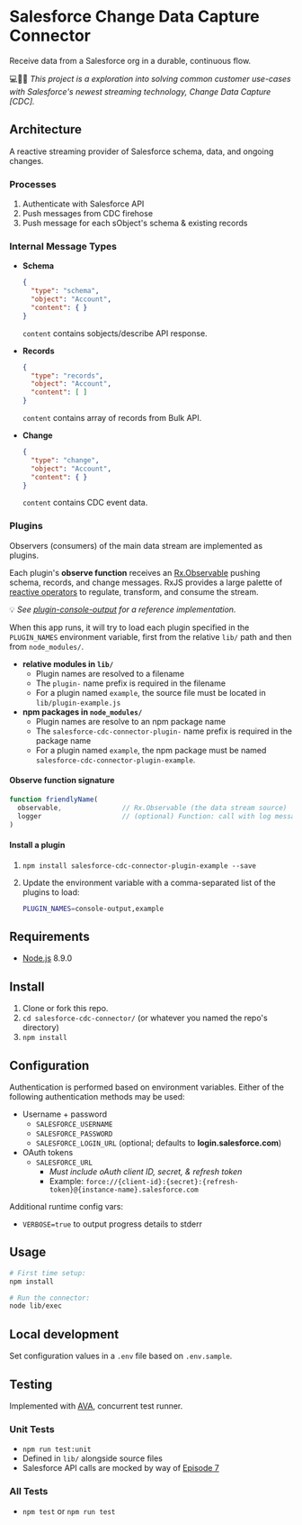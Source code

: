 # Salesforce Change Data Capture Connector

Receive data from a Salesforce org in a durable, continuous flow.

💻👩‍🔬 *This project is a exploration into solving common customer use-cases with Salesforce's newest streaming technology, Change Data Capture [CDC].*

Architecture
------------

A reactive streaming provider of Salesforce schema, data, and ongoing changes.

### Processes

1. Authenticate with Salesforce API
1. Push messages from CDC firehose
1. Push message for each sObject's schema & existing records

### Internal Message Types

* **Schema**

    ```json
    {
      "type": "schema",
      "object": "Account",
      "content": { }
    }
    ```

  `content` contains sobjects/describe API response.
* **Records**

    ```json
    {
      "type": "records",
      "object": "Account",
      "content": [ ]
    }
    ```

  `content` contains array of records from Bulk API.
* **Change**

    ```json
    {
      "type": "change",
      "object": "Account",
      "content": { }
    }
    ```

  `content` contains CDC event data.

### Plugins

Observers (consumers) of the main data stream are implemented as plugins.

Each plugin's **observe function** receives an [Rx.Observable](http://reactivex.io/rxjs/manual/overview.html#observable) pushing schema, records, and change messages. RxJS provides a large palette of [reactive operators](http://reactivex.io/rxjs/manual/overview.html#operators) to regulate, transform, and consume the stream.

💡 *See [plugin-console-output](./lib/plugin-console-output.js) for a reference implementation.*

When this app runs, it will try to load each plugin specified in the `PLUGIN_NAMES` environment variable, first from the relative `lib/` path and then from `node_modules/`.

* **relative modules in `lib/`**
  * Plugin names are resolved to a filename
  * The `plugin-` name prefix is required in the filename
  * For a plugin named `example`, the source file must be located in `lib/plugin-example.js`
* **npm packages in `node_modules/`**
  * Plugin names are resolve to an npm package name
  * The `salesforce-cdc-connector-plugin-` name prefix is required in the package name
  * For a plugin named `example`, the npm package must be named `salesforce-cdc-connector-plugin-example`.

#### Observe function signature

```javascript
function friendlyName(
  observable,               // Rx.Observable (the data stream source)
  logger                    // (optional) Function: call with log messages, default no-op
)
```

#### Install a plugin

1. `npm install salesforce-cdc-connector-plugin-example --save`
2. Update the environment variable with a comma-separated list of the plugins to load:

    ```bash
    PLUGIN_NAMES=console-output,example
    ```


Requirements
------------

* [Node.js](https://nodejs.org/) 8.9.0

Install
-------

1. Clone or fork this repo.
1. `cd salesforce-cdc-connector/` (or whatever you named the repo's directory)
1. `npm install`

Configuration
-------------

Authentication is performed based on environment variables. Either of the following authentication methods may be used:

* Username + password
  * `SALESFORCE_USERNAME`
  * `SALESFORCE_PASSWORD`
  * `SALESFORCE_LOGIN_URL` (optional; defaults to **login.salesforce.com**)
* OAuth tokens
  * `SALESFORCE_URL`
    * *Must include oAuth client ID, secret, & refresh token*
    * Example: `force://{client-id}:{secret}:{refresh-token}@{instance-name}.salesforce.com`

Additional runtime config vars:

* `VERBOSE=true` to output progress details to stderr

Usage
-----

```bash
# First time setup:
npm install

# Run the connector:
node lib/exec
```

Local development
-----------------

Set configuration values in a `.env` file based on `.env.sample`.

Testing
-------

Implemented with [AVA](https://github.com/avajs/ava), concurrent test runner.

### Unit Tests

* `npm run test:unit`
* Defined in `lib/` alongside source files
* Salesforce API calls are mocked by way of [Episode 7](https://github.com/mars/episode-7)

### All Tests

* `npm test` or `npm run test`
